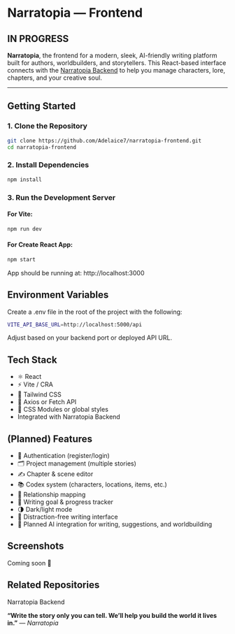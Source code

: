# Narratopia — Frontend

## IN PROGRESS

**Narratopia**, the frontend for a modern, sleek, AI-friendly writing platform built for authors, worldbuilders, and storytellers.
This React-based interface connects with the [Narratopia Backend](https://github.com/Adelaice7/narratopia-backend) to help you manage characters, lore, chapters, and your creative soul.

---

## Getting Started

### 1. Clone the Repository

```bash
git clone https://github.com/Adelaice7/narratopia-frontend.git
cd narratopia-frontend
```

### 2. Install Dependencies

```bash
npm install
```

###  3. Run the Development Server

#### For Vite:

```bash
npm run dev
```

#### For Create React App:

```bash
npm start
```

App should be running at: http://localhost:3000

## Environment Variables
Create a .env file in the root of the project with the following:

```bash
VITE_API_BASE_URL=http://localhost:5000/api
```

Adjust based on your backend port or deployed API URL.

## Tech Stack
- ⚛️ React
- ⚡ Vite / CRA
- 🎨 Tailwind CSS
- 📡 Axios or Fetch API
- 💅 CSS Modules or global styles
- Integrated with Narratopia Backend

## (Planned) Features
- 🔐 Authentication (register/login)
- 🗂️ Project management (multiple stories)
- ✍️ Chapter & scene editor
- 📚 Codex system (characters, locations, items, etc.)
- 🧠 Relationship mapping
- 🏁 Writing goal & progress tracker
- 🌗 Dark/light mode
- 🎯 Distraction-free writing interface
- 🧠 Planned AI integration for writing, suggestions, and worldbuilding

## Screenshots
Coming soon 👀

## Related Repositories
Narratopia Backend


**“Write the story only you can tell. We’ll help you build the world it lives in.”** — *Narratopia*